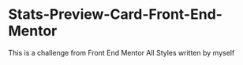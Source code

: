 # Stats-Preview-Card-Front-End-Mentor
This is a challenge from Front End Mentor
All Styles written by myself
